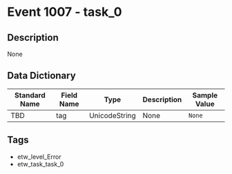 # Event 1007 - task_0

## Description
None

## Data Dictionary
|Standard Name|Field Name|Type|Description|Sample Value|
|---|---|---|---|---|
|TBD|tag|UnicodeString|None|`None`|

## Tags
* etw_level_Error
* etw_task_task_0